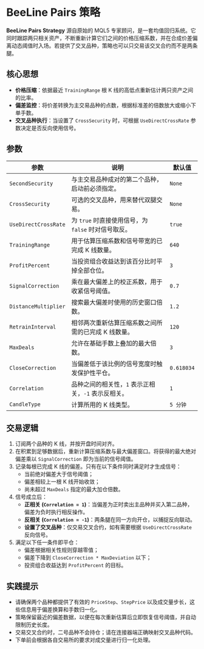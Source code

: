 # BeeLine Pairs 策略

**BeeLine Pairs Strategy** 源自原始的 MQL5 专家顾问，是一套均值回归系统。它同时跟踪两只相关资产，不断重新计算它们之间的价格压缩系数，并在合成价差偏离动态阈值时入场。若提供了交叉品种，策略也可以只交易该交叉合约而不是两条腿。

## 核心思想

- **价格压缩**：依据最近 `TrainingRange` 根 K 线的高低点重新估计两只资产之间的比率。
- **偏差监控**：将价差转换为主交易品种的点数，根据标准差的倍数放大或缩小下单手数。
- **交叉品种执行**：当设置了 `CrossSecurity` 时，可根据 `UseDirectCrossRate` 参数决定是否反向使用信号。

## 参数

| 参数 | 说明 | 默认值 |
| --- | --- | --- |
| `SecondSecurity` | 与主交易品种成对的第二个品种，启动前必须指定。 | `None` |
| `CrossSecurity` | 可选的交叉品种，用来替代双腿交易。 | `None` |
| `UseDirectCrossRate` | 为 `true` 时直接使用信号，为 `false` 时对信号取反。 | `true` |
| `TrainingRange` | 用于估算压缩系数和信号带宽的已完成 K 线数量。 | `640` |
| `ProfitPercent` | 当投资组合收益达到该百分比时平掉全部仓位。 | `3` |
| `SignalCorrection` | 乘在最大偏差上的校正系数，用于收紧信号阈值。 | `0.7` |
| `DistanceMultiplier` | 搜索最大偏差时使用的历史窗口倍数。 | `1.2` |
| `RetrainInterval` | 相邻两次重新估算压缩系数之间所需的已完成 K 线数量。 | `120` |
| `MaxDeals` | 允许在基础手数上叠加的最大倍数。 | `3` |
| `CloseCorrection` | 当偏差低于该比例的信号宽度时触发保护性平仓。 | `0.618034` |
| `Correlation` | 品种之间的相关性，`1` 表示正相关，`-1` 表示反相关。 | `1` |
| `CandleType` | 计算所用的 K 线类型。 | `5 分钟` |

## 交易逻辑

1. 订阅两个品种的 K 线，并按开盘时间对齐。
2. 在积累到足够数据后，重新计算压缩系数与最大偏差窗口。将获得的最大绝对偏差乘以 `SignalCorrection` 即为当前的信号阈值。
3. 记录每根已完成 K 线的偏差。只有在以下条件同时满足时才生成信号：
   - 当前绝对偏差大于信号阈值；
   - 偏差相较上一根 K 线开始收敛；
   - 尚未超过 `MaxDeals` 指定的最大加仓倍数。
4. 信号成立后：
   - **正相关 (`Correlation = 1`)**：当偏差为正时卖出主品种并买入第二品种，偏差为负时执行相反操作。
   - **反相关 (`Correlation = -1`)**：两条腿在同一方向开仓，以捕捉反向联动。
   - **设置了交叉品种**：仅交易交叉合约，如有需要根据 `UseDirectCrossRate` 反向信号。
5. 满足以下任一条件即平仓：
   - 偏差根据相关性规则穿越零值；
   - 偏差下降到 `CloseCorrection * MaxDeviation` 以下；
   - 投资组合收益达到 `ProfitPercent` 的目标。

## 实践提示

- 请确保两个品种都提供了有效的 `PriceStep`、`StepPrice` 以及成交量步长，这些信息用于偏差换算和手数归一化。
- 策略保留最近的偏差数据，以便在每次重新估算后立即恢复信号阈值，并自动限制历史长度。
- 交易交叉合约时，二号品种不会持仓；请在连接器端正确映射交叉品种代码。
- 下单前会根据各自交易所的要求对成交量进行归一化处理。
